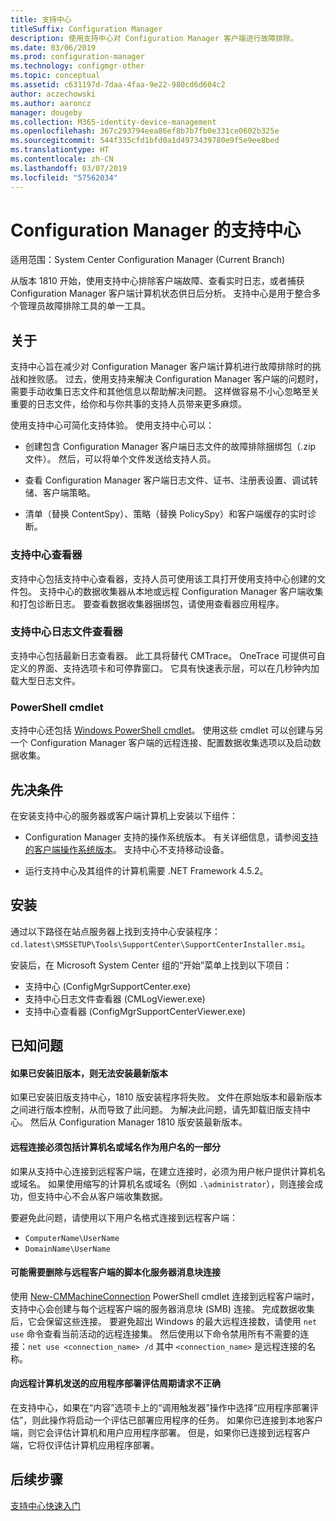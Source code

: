 ```yaml
---
title: 支持中心
titleSuffix: Configuration Manager
description: 使用支持中心对 Configuration Manager 客户端进行故障排除。
ms.date: 03/06/2019
ms.prod: configuration-manager
ms.technology: configmgr-other
ms.topic: conceptual
ms.assetid: c631197d-7daa-4faa-9e22-980cd6d604c2
author: aczechowski
ms.author: aaroncz
manager: dougeby
ms.collection: M365-identity-device-management
ms.openlocfilehash: 367c293794eea86ef8b7b7fb0e331ce0602b325e
ms.sourcegitcommit: 544f335cfd1bfd0a1d4973439780e9f5e9ee8bed
ms.translationtype: HT
ms.contentlocale: zh-CN
ms.lasthandoff: 03/07/2019
ms.locfileid: "57562034"
---
```

# <a name="support-center-for-configuration-manager"></a>Configuration Manager 的支持中心

适用范围：System Center Configuration Manager (Current Branch)

<!--1357489--> 从版本 1810 开始，使用支持中心排除客户端故障、查看实时日志，或者捕获 Configuration Manager 客户端计算机状态供日后分析。 支持中心是用于整合多个管理员故障排除工具的单一工具。 



## <a name="about"></a>关于 

支持中心旨在减少对 Configuration Manager 客户端计算机进行故障排除时的挑战和挫败感。 过去，使用支持来解决 Configuration Manager 客户端的问题时，需要手动收集日志文件和其他信息以帮助解决问题。 这样做容易不小心忽略至关重要的日志文件，给你和与你共事的支持人员带来更多麻烦。

使用支持中心可简化支持体验。 使用支持中心可以：

 - 创建包含 Configuration Manager 客户端日志文件的故障排除捆绑包（.zip 文件）。 然后，可以将单个文件发送给支持人员。  

 - 查看 Configuration Manager 客户端日志文件、证书、注册表设置、调试转储、客户端策略。  

 - 清单（替换 ContentSpy）、策略（替换 PolicySpy）和客户端缓存的实时诊断。  


### <a name="support-center-viewer"></a>支持中心查看器

支持中心包括支持中心查看器，支持人员可使用该工具打开使用支持中心创建的文件包。 支持中心的数据收集器从本地或远程 Configuration Manager 客户端收集和打包诊断日志。 要查看数据收集器捆绑包，请使用查看器应用程序。


### <a name="support-center-log-file-viewer"></a>支持中心日志文件查看器

支持中心包括最新日志查看器。 此工具将替代 CMTrace。 OneTrace 可提供可自定义的界面、支持选项卡和可停靠窗口。 它具有快速表示层，可以在几秒钟内加载大型日志文件。


### <a name="powershell-cmdlets"></a>PowerShell cmdlet

支持中心还包括 [Windows PowerShell cmdlet](https://go.microsoft.com/fwlink/?linkid=397830)。 使用这些 cmdlet 可以创建与另一个 Configuration Manager 客户端的远程连接、配置数据收集选项以及启动数据收集。



## <a name="prerequisites"></a>先决条件

在安装支持中心的服务器或客户端计算机上安装以下组件：

- Configuration Manager 支持的操作系统版本。 有关详细信息，请参阅[支持的客户端操作系统版本](/sccm/core/plan-design/configs/supported-operating-systems-for-clients-and-devices)。 支持中心不支持移动设备。  

- 运行支持中心及其组件的计算机需要 .NET Framework 4.5.2。  



## <a name="install"></a>安装

通过以下路径在站点服务器上找到支持中心安装程序：`cd.latest\SMSSETUP\Tools\SupportCenter\SupportCenterInstaller.msi`。

安装后，在 Microsoft System Center 组的“开始”菜单上找到以下项目：  
- 支持中心 (ConfigMgrSupportCenter.exe)  
- 支持中心日志文件查看器 (CMLogViewer.exe)  
- 支持中心查看器 (ConfigMgrSupportCenterViewer.exe)  



## <a name="known-issues"></a>已知问题 

#### <a name="you-cant-install-the-latest-version-if-an-older-version-is-already-installed"></a>如果已安装旧版本，则无法安装最新版本
<!--SCCMDocs-pr issue #3090-->如果已安装旧版支持中心，1810 版安装程序将失败。 文件在原始版本和最新版本之间进行版本控制，从而导致了此问题。 为解决此问题，请先卸载旧版支持中心。 然后从 Configuration Manager 1810 版安装最新版本。

#### <a name="remote-connections-must-include-computer-name-or-domain-as-part-of-the-user-name"></a>远程连接必须包括计算机名或域名作为用户名的一部分
如果从支持中心连接到远程客户端，在建立连接时，必须为用户帐户提供计算机名或域名。 如果使用缩写的计算机名或域名（例如 `.\administrator`），则连接会成功，但支持中心不会从客户端收集数据。 

要避免此问题，请使用以下用户名格式连接到远程客户端： 
- `ComputerName\UserName`  
- `DomainName\UserName`  

#### <a name="scripted-server-message-block-connections-to-remote-clients-might-require-removal"></a>可能需要删除与远程客户端的脚本化服务器消息块连接
使用 [New-CMMachineConnection](https://go.microsoft.com/fwlink/p/?linkid=390542) PowerShell cmdlet 连接到远程客户端时，支持中心会创建与每个远程客户端的服务器消息块 (SMB) 连接。 完成数据收集后，它会保留这些连接。 要避免超出 Windows 的最大远程连接数，请使用 `net use` 命令查看当前活动的远程连接集。 然后使用以下命令禁用所有不需要的连接：`net use <connection_name> /d` 
其中 `<connection_name>` 是远程连接的名称。

#### <a name="application-deployment-evaluation-cycle-request-isnt-sent-correctly-to-remote-machines"></a>向远程计算机发送的应用程序部署评估周期请求不正确
<!--2849356--> 在支持中心，如果在“内容”选项卡上的“调用触发器”操作中选择“应用程序部署评估”，则此操作将启动一个评估已部署应用程序的任务。 如果你已连接到本地客户端，则它会评估计算机和用户应用程序部署。 但是，如果你已连接到远程客户端，它将仅评估计算机应用程序部署。


## <a name="next-steps"></a>后续步骤

[支持中心快速入门](/sccm/core/support/support-center-quickstart)
